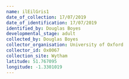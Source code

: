 ```yaml
---
name: ilEilGris1
date_of_collection: 17/07/2019
date_of_identification: 17/07/2019
identified_by: Douglas Boyes
developmental_stage: adult
collected_by: Douglas Boyes
collector_organisation: University of Oxford
collector_id: Ox0067
collection_site: Wytham
latitude: 51.767095
longitude: -1.3301019
---
```

